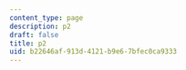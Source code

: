 ```yaml
---
content_type: page
description: p2
draft: false
title: p2
uid: b22646af-913d-4121-b9e6-7bfec0ca9333
---
```

